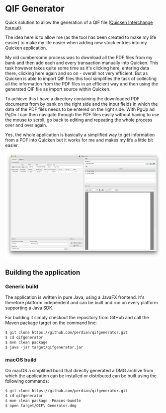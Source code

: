 # QIF Generator

Quick solution to allow the generation of a QIF file ([Quicken Interchange Format](https://de.wikipedia.org/wiki/Quicken_Interchange_Format)).

The idea here is to allow me (as the tool has been created to make my life easier) to make my life easier when adding new stock entries into my Quicken application.

My old cumbersome process was to download all the PDF files from my bank and then add each and every transaction manually into Quicken.
This task however takes quite some time as it's clicking here, entering data there, clicking here again and so on - overall not very efficient.
But as Quicken is able to import QIF files this tool simplifies the task of collecting all the information from the PDF files in an efficient way and then using the generated QIF file as import source within Quicken.

To achieve this I have a directory containing the downloaded PDF documents from by bank on the right side and the input fields in which the data of the PDF files needs to be entered on the right side.
With PgUp ad PgDn I can then navigate through the PDF files easily without having to use the mouse to scroll, go back to editing and repeating the whole process over and over again.

Yes, the whole application is basically a simplified way to get information from a PDF into Quicken but it works for me and makes my life a little bit easier.

![Main Window](docs/screenshots/main-window-20180720.png)

## Building the application

### Generic build

The application is written in pure Java, using a JavaFX frontend. It's therefore platform independent and can be built and run on every platform supporting a Java SDK.

For building it simply checkout the repository from GitHub and call the Maven package target on the command line:

    $ git clone https://github.com/perdian/qifgenerator.git
    $ cd qifgenerator
    $ mvn clean package
    $ java -jar target/qifgenerator.jar

### macOS build

On macOS a simplified build that directly generated a DMG archive from which the application can be installed or distributed can be built using the following commands:

    $ git clone https://github.com/perdian/qifgenerator.git
    $ cd qifgenerator
    $ mvn clean package -Pmacos-bundle
    $ open target/QIF\ Generator.dmg

